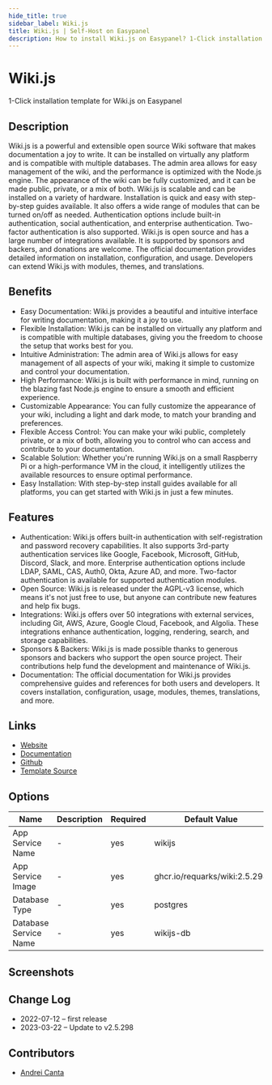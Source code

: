 ```yaml
---
hide_title: true
sidebar_label: Wiki.js
title: Wiki.js | Self-Host on Easypanel
description: How to install Wiki.js on Easypanel? 1-Click installation template for Wiki.js on Easypanel
---
```


<!-- generated -->

# Wiki.js

1-Click installation template for Wiki.js on Easypanel

## Description

Wiki.js is a powerful and extensible open source Wiki software that makes documentation a joy to write. It can be installed on virtually any platform and is compatible with multiple databases. The admin area allows for easy management of the wiki, and the performance is optimized with the Node.js engine. The appearance of the wiki can be fully customized, and it can be made public, private, or a mix of both. Wiki.js is scalable and can be installed on a variety of hardware. Installation is quick and easy with step-by-step guides available. It also offers a wide range of modules that can be turned on/off as needed. Authentication options include built-in authentication, social authentication, and enterprise authentication. Two-factor authentication is also supported. Wiki.js is open source and has a large number of integrations available. It is supported by sponsors and backers, and donations are welcome. The official documentation provides detailed information on installation, configuration, and usage. Developers can extend Wiki.js with modules, themes, and translations.

## Benefits

- Easy Documentation: Wiki.js provides a beautiful and intuitive interface for writing documentation, making it a joy to use.
- Flexible Installation: Wiki.js can be installed on virtually any platform and is compatible with multiple databases, giving you the freedom to choose the setup that works best for you.
- Intuitive Administration: The admin area of Wiki.js allows for easy management of all aspects of your wiki, making it simple to customize and control your documentation.
- High Performance: Wiki.js is built with performance in mind, running on the blazing fast Node.js engine to ensure a smooth and efficient experience.
- Customizable Appearance: You can fully customize the appearance of your wiki, including a light and dark mode, to match your branding and preferences.
- Flexible Access Control: You can make your wiki public, completely private, or a mix of both, allowing you to control who can access and contribute to your documentation.
- Scalable Solution: Whether you're running Wiki.js on a small Raspberry Pi or a high-performance VM in the cloud, it intelligently utilizes the available resources to ensure optimal performance.
- Easy Installation: With step-by-step install guides available for all platforms, you can get started with Wiki.js in just a few minutes.

## Features

- Authentication: Wiki.js offers built-in authentication with self-registration and password recovery capabilities. It also supports 3rd-party authentication services like Google, Facebook, Microsoft, GitHub, Discord, Slack, and more. Enterprise authentication options include LDAP, SAML, CAS, Auth0, Okta, Azure AD, and more. Two-factor authentication is available for supported authentication modules.
- Open Source: Wiki.js is released under the AGPL-v3 license, which means it's not just free to use, but anyone can contribute new features and help fix bugs.
- Integrations: Wiki.js offers over 50 integrations with external services, including Git, AWS, Azure, Google Cloud, Facebook, and Algolia. These integrations enhance authentication, logging, rendering, search, and storage capabilities.
- Sponsors & Backers: Wiki.js is made possible thanks to generous sponsors and backers who support the open source project. Their contributions help fund the development and maintenance of Wiki.js.
- Documentation: The official documentation for Wiki.js provides comprehensive guides and references for both users and developers. It covers installation, configuration, usage, modules, themes, translations, and more.

## Links

- [Website](https://js.wiki/)
- [Documentation](https://docs.requarks.io/)
- [Github](https://github.com/Requarks/wiki)
- [Template Source](https://github.com/easypanel-io/templates/tree/main/templates/wikijs)

## Options

Name | Description | Required | Default Value
-|-|-|-
App Service Name | - | yes | wikijs
App Service Image | - | yes | ghcr.io/requarks/wiki:2.5.298
Database Type | - | yes | postgres
Database Service Name | - | yes | wikijs-db

## Screenshots


## Change Log

- 2022-07-12 – first release
- 2023-03-22 – Update to v2.5.298

## Contributors

- [Andrei Canta](https://github.com/deiucanta)
